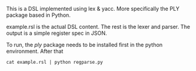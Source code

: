 This is a DSL implemented using lex & yacc. More specifically the PLY package based in Python.

example.rsl is the actual DSL content. The rest is the lexer and parser. The output is a simple register spec in JSON.

To run, the *ply* package needs to be installed first in the python environment. After that

```
cat example.rsl | python regparse.py
```
